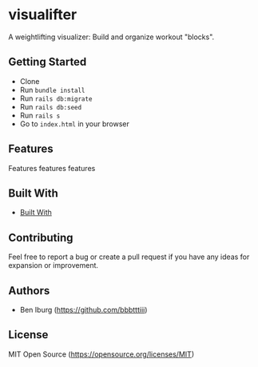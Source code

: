 # visualifter
A weightlifting visualizer: Build and organize workout "blocks".

## Getting Started

- Clone
- Run `bundle install`
- Run `rails db:migrate`
- Run `rails db:seed`
- Run `rails s`
- Go to `index.html` in your browser

## Features

Features features features

## Built With

- [Built With](http://builtwith.builtwith)

## Contributing

Feel free to report a bug or create a pull request if you have any ideas for expansion or improvement.

## Authors

- Ben Iburg (https://github.com/bbbtttiii)

## License

MIT Open Source (https://opensource.org/licenses/MIT)